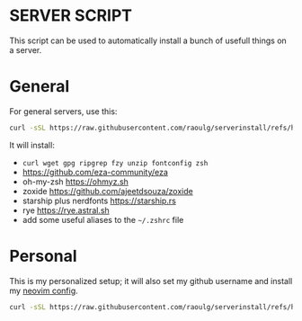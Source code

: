 # SERVER SCRIPT
This script can be used to automatically install a bunch of usefull things on a server.

# General
For general servers, use this:
```sh
curl -sSL https://raw.githubusercontent.com/raoulg/serverinstall/refs/heads/master/generalserver.sh | bash
```

It will install:
- `curl wget gpg ripgrep fzy unzip fontconfig zsh`
- https://github.com/eza-community/eza
- oh-my-zsh https://ohmyz.sh
- zoxide https://github.com/ajeetdsouza/zoxide
- starship plus nerdfonts https://starship.rs
- rye https://rye.astral.sh 
- add some useful aliases to the `~/.zshrc` file

# Personal
This is my personalized setup; it will also set my github username and install my [neovim config](https://github.com/raoulg/neovim).
```sh
curl -sSL https://raw.githubusercontent.com/raoulg/serverinstall/refs/heads/master/serversetup.sh | bash
```
